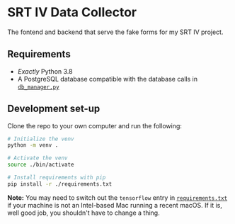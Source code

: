 # SRT IV Data Collector
The fontend and backend that serve the fake forms for my SRT IV project.

## Requirements
* *Exactly* Python 3.8
* A PostgreSQL database compatible with the database calls in [`db_manager.py`](/db_manager.py)

## Development set-up
Clone the repo to your own computer and run the following:
```bash
# Initialize the venv
python -m venv .

# Activate the venv
source ./bin/activate

# Install requirements with pip
pip install -r ./requirements.txt
```

**Note:** You may need to switch out the `tensorflow` entry in [`requirements.txt`](/requirements.txt) if your machine is not an Intel-based Mac running a recent macOS. If it is, well good job, you shouldn't have to change a thing.